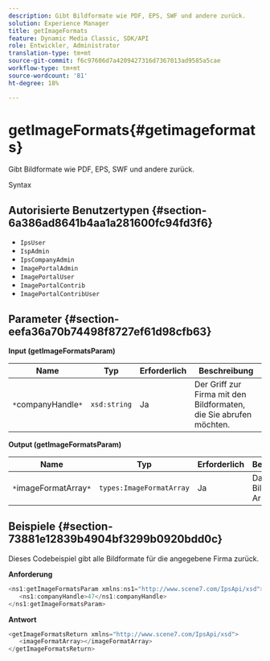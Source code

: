 ```yaml
---
description: Gibt Bildformate wie PDF, EPS, SWF und andere zurück.
solution: Experience Manager
title: getImageFormats
feature: Dynamic Media Classic, SDK/API
role: Entwickler, Administrator
translation-type: tm+mt
source-git-commit: f6c97606d7a4209427316d7367013ad9585a5cae
workflow-type: tm+mt
source-wordcount: '81'
ht-degree: 18%

---
```



# getImageFormats{#getimageformats}

Gibt Bildformate wie PDF, EPS, SWF und andere zurück.

Syntax

## Autorisierte Benutzertypen {#section-6a386ad8641b4aa1a281600fc94fd3f6}

* `IpsUser`
* `IspAdmin`
* `IpsCompanyAdmin`
* `ImagePortalAdmin`
* `ImagePortalUser`
* `ImagePortalContrib`
* `ImagePortalContribUser`

## Parameter {#section-eefa36a70b74498f8727ef61d98cfb63}

**Input (getImageFormatsParam)**

| Name | Typ | Erforderlich | Beschreibung |
|---|---|---|---|
| `*`companyHandle`*` | `xsd:string` | Ja | Der Griff zur Firma mit den Bildformaten, die Sie abrufen möchten. |

**Output (getImageFormatsParam)**

| Name | Typ | Erforderlich | Beschreibung |
|---|---|---|---|
| `*`imageFormatArray`*` | `types:ImageFormatArray` | Ja | Das Bildformat-Array. |

## Beispiele {#section-73881e12839b4904bf3299b0920bdd0c}

Dieses Codebeispiel gibt alle Bildformate für die angegebene Firma zurück.

**Anforderung**

```java
<ns1:getImageFormatsParam xmlns:ns1="http://www.scene7.com/IpsApi/xsd">
   <ns1:companyHandle>47</ns1:companyHandle>
</ns1:getImageFormatsParam>
```

**Antwort**

```java
<getImageFormatsReturn xmlns="http://www.scene7.com/IpsApi/xsd">
   <imageFormatArray></imageFormatArray>
</getImageFormatsReturn>
```

